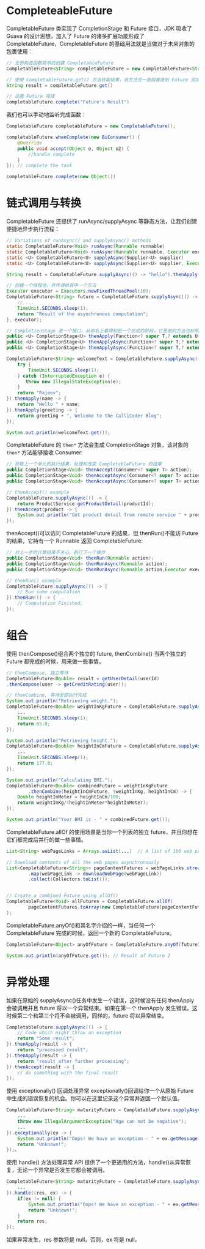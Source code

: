 # CompleteableFuture

CompletableFuture 类实现了 CompletionStage 和 Future 接口，JDK 吸收了 Guava 的设计思想，加入了 Future 的诸多扩展功能形成了 CompletableFuture，CompletableFuture 的基础用法就是当做对于未来对象的包裹使用：

```java
// 无参构造函数简单的创建 CompletableFuture
CompletableFuture<String> completableFuture = new CompletableFuture<String>();

// 使用 CompletableFuture.get() 方法获取结果，该方法会一直阻塞直到 Future 完成
String result = completableFuture.get()

// 设置 Future 完成
completableFuture.complete("Future's Result")
```

我们也可以手动地监听完成函数：

```java
CompletableFuture completableFuture = new CompletableFuture();

completableFuture.whenComplete(new BiConsumer() {
    @Override
    public void accept(Object o, Object o2) {
        //handle complete
    }
}); // complete the task

completableFuture.complete(new Object())
```

# 链式调用与转换

CompletableFuture 还提供了 runAsync/supplyAsync 等静态方法，让我们创建便捷地异步执行流程：

```java
// Variations of runAsync() and supplyAsync() methods
static CompletableFuture<Void> runAsync(Runnable runnable)
static CompletableFuture<Void> runAsync(Runnable runnable, Executor executor)
static <U> CompletableFuture<U> supplyAsync(Supplier<U> supplier)
static <U> CompletableFuture<U> supplyAsync(Supplier<U> supplier, Executor executor)

String result = CompletableFuture.supplyAsync(() -> "hello").thenApply(s -> s + " world").join();

// 创建一个线程池，并传递给其中一个方法
Executor executor = Executors.newFixedThreadPool(10);
CompletableFuture<String> future = CompletableFuture.supplyAsync(() -> {
    // ...
    TimeUnit.SECONDS.sleep(1);
    return "Result of the asynchronous computation";
}, executor);
```

```java
// CompletionStage 是一个接口，从命名上看得知是一个完成的阶段，它里面的方法也标明是在某个运行阶段得到了结果之后要做的事情。
public <U> CompletionStage<U> thenApply(Function<? super T,? extends U> fn);
public <U> CompletionStage<U> thenApplyAsync(Function<? super T,? extends U> fn);
public <U> CompletionStage<U> thenApplyAsync(Function<? super T,? extends U> fn,Executor executor);

CompletableFuture<String> welcomeText = CompletableFuture.supplyAsync(() -> {
    try {
        TimeUnit.SECONDS.sleep(1);
    } catch (InterruptedException e) {
       throw new IllegalStateException(e);
    }
    return "Rajeev";
}).thenApply(name -> {
    return "Hello " + name;
}).thenApply(greeting -> {
    return greeting + ", Welcome to the CalliCoder Blog";
});

System.out.println(welcomeText.get());
```

CompletableFuture 的 `then*` 方法会生成 CompletionStage 对象，该对象的 `then*` 方法能够接收 Consumer:

```java
// 获取上一个单元的执行结果，处理和改变 CompletableFuture 的结果
public CompletionStage<Void> thenAccept(Consumer<? super T> action);
public CompletionStage<Void> thenAcceptAsync(Consumer<? super T> action);
public CompletionStage<Void> thenAcceptAsync(Consumer<? super T> action,Executor executor);

// thenAccept() example
CompletableFuture.supplyAsync(() -> {
	return ProductService.getProductDetail(productId);
}).thenAccept(product -> {
	System.out.println("Got product detail from remote service " + product.getName())
});
```

thenAccept()可以访问 CompletableFuture 的结果，但 thenRun()不能访 Future 的结果，它持有一个 Runnable 返回 CompletableFuture:

```java
// 对上一步的计算结果不关心，执行下一个操作
public CompletionStage<Void> thenRun(Runnable action);
public CompletionStage<Void> thenRunAsync(Runnable action);
public CompletionStage<Void> thenRunAsync(Runnable action,Executor executor);

// thenRun() example
CompletableFuture.supplyAsync(() -> {
    // Run some computation
}).thenRun(() -> {
    // Computation Finished.
});
```

# 组合

使用 thenCompose()组合两个独立的 future, thenCombine() 当两个独立的 Future 都完成的时候，用来做一些事情。

```java
// thenCompose, 独立等待
CompletableFuture<Double> result = getUserDetail(userId)
.thenCompose(user -> getCreditRating(user));

// thenCombine, 等待全部执行完成
System.out.println("Retrieving weight.");
CompletableFuture<Double> weightInKgFuture = CompletableFuture.supplyAsync(() -> {
    ...
    TimeUnit.SECONDS.sleep(1);
    return 65.0;
});

System.out.println("Retrieving height.");
CompletableFuture<Double> heightInCmFuture = CompletableFuture.supplyAsync(() -> {
    ...
    TimeUnit.SECONDS.sleep(1);
    return 177.8;
});

System.out.println("Calculating BMI.");
CompletableFuture<Double> combinedFuture = weightInKgFuture
        .thenCombine(heightInCmFuture, (weightInKg, heightInCm) -> {
    Double heightInMeter = heightInCm/100;
    return weightInKg/(heightInMeter*heightInMeter);
});

System.out.println("Your BMI is - " + combinedFuture.get());
```

CompletableFuture.allOf 的使用场景是当你一个列表的独立 future，并且你想在它们都完成后并行的做一些事情。

```java
List<String> webPageLinks = Arrays.asList(...)	// A list of 100 web page links

// Download contents of all the web pages asynchronously
List<CompletableFuture<String>> pageContentFutures = webPageLinks.stream()
        .map(webPageLink -> downloadWebPage(webPageLink))
        .collect(Collectors.toList());


// Create a combined Future using allOf()
CompletableFuture<Void> allFutures = CompletableFuture.allOf(
        pageContentFutures.toArray(new CompletableFuture[pageContentFutures.size()])
);
```

CompletableFuture.anyOf()和其名字介绍的一样，当任何一个 CompletableFuture 完成的时候，返回一个新的 CompletableFuture。

```java
CompletableFuture<Object> anyOfFuture = CompletableFuture.anyOf(future1, future2, future3);

System.out.println(anyOfFuture.get()); // Result of Future 2
```

# 异常处理

如果在原始的 supplyAsync()任务中发生一个错误，这时候没有任何 thenApply 会被调用并且 future 将以一个异常结束。如果在第一个 thenApply 发生错误，这时候第二个和第三个将不会被调用，同样的，future 将以异常结束。

```java
CompletableFuture.supplyAsync(() -> {
	// Code which might throw an exception
	return "Some result";
}).thenApply(result -> {
	return "processed result";
}).thenApply(result -> {
	return "result after further processing";
}).thenAccept(result -> {
	// do something with the final result
});
```

使用 exceptionally() 回调处理异常 exceptionally()回调给你一个从原始 Future 中生成的错误恢复的机会。你可以在这里记录这个异常并返回一个默认值。

```java
CompletableFuture<String> maturityFuture = CompletableFuture.supplyAsync(() -> {
    ...
    throw new IllegalArgumentException("Age can not be negative");
    ...
}).exceptionally(ex -> {
    System.out.println("Oops! We have an exception - " + ex.getMessage());
    return "Unknown!";
});。
```

使用 handle() 方法处理异常 API 提供了一个更通用的方法，handle()从异常恢复，无论一个异常是否发生它都会被调用。

```java
CompletableFuture<String> maturityFuture = CompletableFuture.supplyAsync(() -> {
    ...
}).handle((res, ex) -> {
    if(ex != null) {
        System.out.println("Oops! We have an exception - " + ex.getMessage());
        return "Unknown!";
    }
    return res;
});
```

如果异常发生，res 参数将是 null，否则，ex 将是 null。
